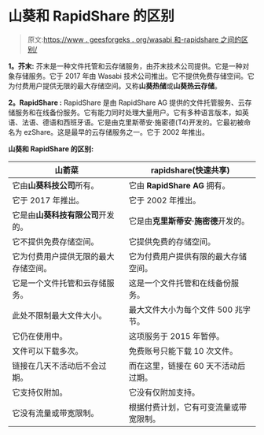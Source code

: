 # 山葵和 RapidShare 的区别

> 原文:[https://www . geesforgeks . org/wasabi 和-rapidshare 之间的区别/](https://www.geeksforgeeks.org/difference-between-wasabi-and-rapidshare/)

**1。芥末:**
芥末是一种文件托管和云存储服务，由芥末技术公司提供。它是一种对象存储服务。它于 2017 年由 Wasabi 技术公司推出。它不提供免费存储空间。它为付费用户提供无限的最大存储空间。又称**山葵热储**或**山葵热云存储**。

**2。RapidShare :**
RapidShare 是由 RapidShare AG 提供的文件托管服务、云存储服务和在线备份服务。它有能力同时处理大量用户。它有多种语言版本，如英语、法语、德语和西班牙语。它是由克里斯蒂安·施密德(T4)开发的。它最初被命名为 ezShare。这是最早的云存储服务之一。它于 2002 年推出。

**山葵和 RapidShare 的区别:**

<center>

| 山萮菜 | rapidshare(快速共享) |
| --- | --- |
| 它由**山葵科技公司**所有。 | 它由 **RapidShare AG** 拥有。 |
| 它于 2017 年推出。 | 它于 2002 年推出。 |
| 它是由**山葵科技有限公司**开发的。 | 它是由**克里斯蒂安·施密德**开发的。 |
| 它不提供免费存储空间。 | 它提供免费的存储空间。 |
| 它为付费用户提供无限的最大存储空间。 | 它为付费用户提供有限的最大存储空间。 |
| 它是一个文件托管和云存储服务。 | 这是一个文件托管和在线备份服务。 |
| 此处不限制最大文件大小。 | 最大文件大小为每个文件 500 兆字节。 |
| 它仍在使用中。 | 这项服务于 2015 年暂停。 |
| 文件可以下载多次。 | 免费账号只能下载 10 次文件。 |
| 链接在几天不活动后不会过期。 | 而在这里，链接在 60 天不活动后过期。 |
| 它支持仅附加。 | 它没有仅附加支持。 |
| 它没有流量或带宽限制。 | 根据付费计划，它有可变流量或带宽限制。 |

</center>